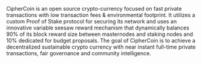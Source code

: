 CipherCoin is an open source crypto-currency focused on fast private transactions with low transaction fees & environmental footprint. It utilizes a custom Proof of Stake protocol for securing its network and uses an innovative variable seesaw reward mechanism that dynamically balances 90% of its block reward size between masternodes and staking nodes and 10% dedicated for budget proposals. The goal of CipherCoin is to achieve a decentralized sustainable crypto currency with near instant full-time private transactions, fair governance and community intelligence.
